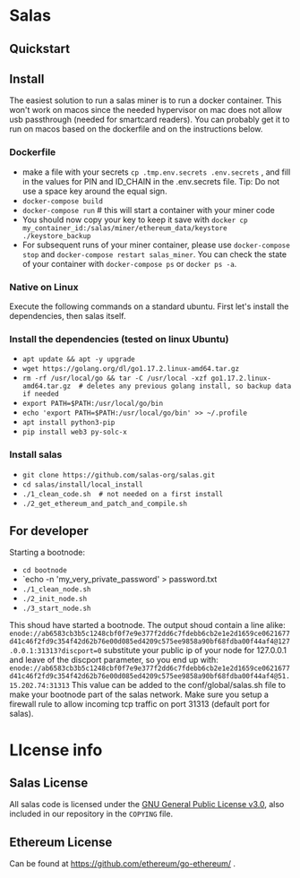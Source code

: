 # Salas

## Quickstart


## Install

The easiest solution to run a salas miner is to run a docker container. This won't work on macos
since the needed hypervisor on mac does not allow usb passthrough (needed for smartcard readers).
You can probably get it to run on macos based on the dockerfile and on the instructions below.

### Dockerfile

+ make a file with your secrets `cp .tmp.env.secrets .env.secrets` , and fill in the values for PIN and ID_CHAIN in the .env.secrets file. Tip: Do not use a space key around the equal sign.
+ `docker-compose build`
+ `docker-compose run` # this will start a container with your miner code
+ You should now copy your key to keep it save with `docker cp my_container_id:/salas/miner/ethereum_data/keystore ./keystore_backup`
+ For subsequent runs of your miner container, please use `docker-compose stop` and `docker-compose restart salas_miner`. You can check the state of your container with `docker-compose ps` or `docker ps -a`.

### Native on Linux

Execute the following commands on a standard ubuntu. First let's install the dependencies, then salas itself.

### Install the dependencies (tested on linux Ubuntu)

+ `apt update && apt -y upgrade`
+ `wget https://golang.org/dl/go1.17.2.linux-amd64.tar.gz`
+ `rm -rf /usr/local/go && tar -C /usr/local -xzf go1.17.2.linux-amd64.tar.gz  # deletes any previous golang install, so backup data if needed`
+ `export PATH=$PATH:/usr/local/go/bin`
+ `echo 'export PATH=$PATH:/usr/local/go/bin' >> ~/.profile`
+ `apt install python3-pip`
+ `pip install web3 py-solc-x`

### Install salas

+ `git clone https://github.com/salas-org/salas.git`
+ `cd salas/install/local_install`
+ `./1_clean_code.sh  # not needed on a first install` 
+ `./2_get_ethereum_and_patch_and_compile.sh`


## For developer
Starting a bootnode:

+ `cd bootnode`
+ `echo -n 'my_very_private_password' > password.txt
+ `./1_clean_node.sh`
+ `./2_init_node.sh`
+ `./3_start_node.sh`

This shoud have started a bootnode. The output shoud contain a line alike:
`enode://ab6583cb3b5c1248cbf0f7e9e377f2dd6c7fdebb6cb2e1e2d1659ce0621677d41c46f2fd9c354f42d62b76e00d085ed4209c575ee9858a90bf68fdba00f44af4@127.0.0.1:31313?discport=0`
substitute your public ip of your node for 127.0.0.1 and leave of the discport parameter, so you end up with:
`enode://ab6583cb3b5c1248cbf0f7e9e377f2dd6c7fdebb6cb2e1e2d1659ce0621677d41c46f2fd9c354f42d62b76e00d085ed4209c575ee9858a90bf68fdba00f44af4@51.15.202.74:31313`
This value can be added to the conf/global/salas.sh file to make your bootnode part of the salas network.
Make sure you setup a firewall rule to allow incoming tcp traffic on port 31313 (default port for salas). 

# LIcense info
## Salas License

All salas code is licensed under the [GNU General Public License v3.0](https://www.gnu.org/licenses/gpl-3.0.en.html), also included in our repository in the `COPYING` file.

## Ethereum License

Can be found at https://github.com/ethereum/go-ethereum/ . 